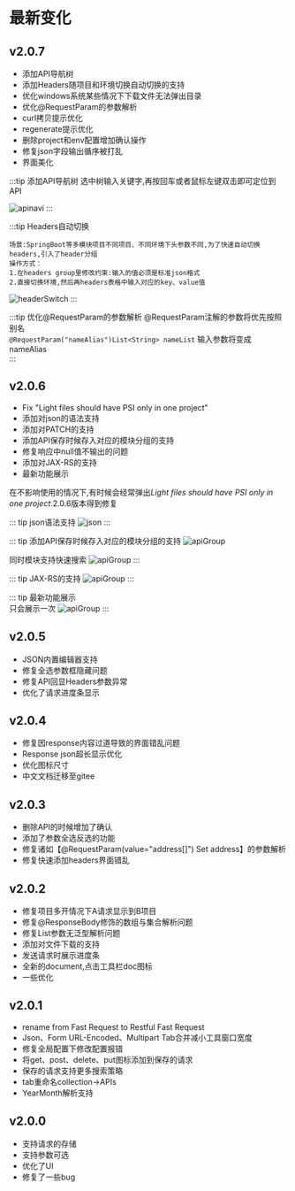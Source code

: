 # 最新变化

## v2.0.7
* 添加API导航树
* 添加Headers随项目和环境切换自动切换的支持
* 优化windows系统某些情况下下载文件无法弹出目录
* 优化@RequestParam的参数解析
* curl拷贝提示优化
* regenerate提示优化
* 删除project和env配置增加确认操作
* 修复json字段输出循序被打乱
* 界面美化

:::tip 添加API导航树
选中树输入关键字,再按回车或者鼠标左键双击即可定位到API

![apinavi](../.vuepress/public/img/apinav.gif)
:::

:::tip Headers自动切换
```
场景:SpringBoot等多模块项目不同项目、不同环境下头参数不同,为了快速自动切换headers,引入了header分组
操作方式：
1.在headers group里修改约束:输入的值必须是标准json格式
2.直接切换环境,然后再headers表格中输入对应的key、value值
```

![headerSwitch](../.vuepress/public/img/headerSwitch.gif)
:::

:::tip 优化@RequestParam的参数解析
@RequestParam注解的参数将优先按照别名  
`@RequestParam("nameAlias")List<String> nameList` 输入参数将变成nameAlias  
:::



## v2.0.6
* Fix "Light files should have PSI only in one project"
* 添加对json的语法支持
* 添加对PATCH的支持
* 添加API保存时候存入对应的模块分组的支持
* 修复响应中null值不输出的问题
* 添加对JAX-RS的支持
* 最新功能展示


在不影响使用的情况下,有时候会经常弹出*Light files should have PSI only in one project*.2.0.6版本得到修复

::: tip json语法支持
![json](../.vuepress/public/img/json.png)
:::

::: tip 添加API保存时候存入对应的模块分组的支持
![apiGroup](../.vuepress/public/img/apiGroup.gif)

同时模块支持快速搜索
![apiGroup](../.vuepress/public/img/moduleSearch.gif)
:::

::: tip JAX-RS的支持
![apiGroup](../.vuepress/public/img/jaxrs.gif)
:::

::: tip 最新功能展示  
只会展示一次
![apiGroup](../.vuepress/public/img/whatsnew.png)
:::

## v2.0.5

* JSON内置编辑器支持
* 修复全选参数框隐藏问题
* 修复API回显Headers参数异常
* 优化了请求进度条显示

## v2.0.4

* 修复因response内容过道导致的界面错乱问题
* Response json超长显示优化
* 优化图标尺寸
* 中文文档迁移至gitee

## v2.0.3

* 删除API的时候增加了确认
* 添加了参数全选反选的功能
* 修复诸如【@RequestParam(value="address[]") Set address】的参数解析
* 修复快速添加headers界面错乱

## v2.0.2

* 修复项目多开情况下A请求显示到B项目
* 修复@ResponseBody修饰的数组与集合解析问题
* 修复List参数无泛型解析问题
* 添加对文件下载的支持
* 发送请求时展示进度条
* 全新的document,点击工具栏doc图标
* 一些优化

## v2.0.1

* rename from Fast Request to Restful Fast Request
* Json、Form URL-Encoded、Multipart Tab合并减小工具窗口宽度
* 修复全局配置下修改配置报错
* 将get、post、delete、put图标添加到保存的请求
* 保存的请求支持更多搜索策略
* tab重命名collection->APIs
* YearMonth解析支持

## v2.0.0

* 支持请求的存储
* 支持参数可选
* 优化了UI
* 修复了一些bug